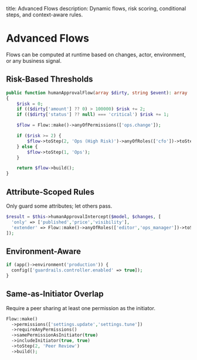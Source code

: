 title: Advanced Flows
description: Dynamic flows, risk scoring, conditional steps, and context-aware rules.

# Advanced Flows

Flows can be computed at runtime based on changes, actor, environment, or any business signal.

## Risk-Based Thresholds

```php
public function humanApprovalFlow(array $dirty, string $event): array
{
    $risk = 0;
    if (($dirty['amount'] ?? 0) > 100000) $risk += 2;
    if (($dirty['status'] ?? null) === 'critical') $risk += 1;

    $flow = Flow::make()->anyOfPermissions(['ops.change']);

    if ($risk >= 2) {
        $flow->toStep(2, 'Ops (High Risk)')->anyOfRoles(['cfo'])->toStep(1, 'CFO');
    } else {
        $flow->toStep(1, 'Ops');
    }

    return $flow->build();
}
```

## Attribute-Scoped Rules

Only guard some attributes; let others pass.

```php
$result = $this->humanApprovalIntercept($model, $changes, [
  'only' => ['published','price','visibility'],
  'extender' => Flow::make()->anyOfRoles(['editor','ops_manager'])->toStep(1, 'Review'),
]);
```

## Environment-Aware

```php
if (app()->environment('production')) {
  config(['guardrails.controller.enabled' => true]);
}
```

## Same‑as‑Initiator Overlap

Require a peer sharing at least one permission as the initiator.

```php
Flow::make()
  ->permissions(['settings.update','settings.tune'])
  ->requireAnyPermissions()
  ->samePermissionAsInitiator(true)
  ->includeInitiator(true, true)
  ->toStep(2, 'Peer Review')
  ->build();
```
